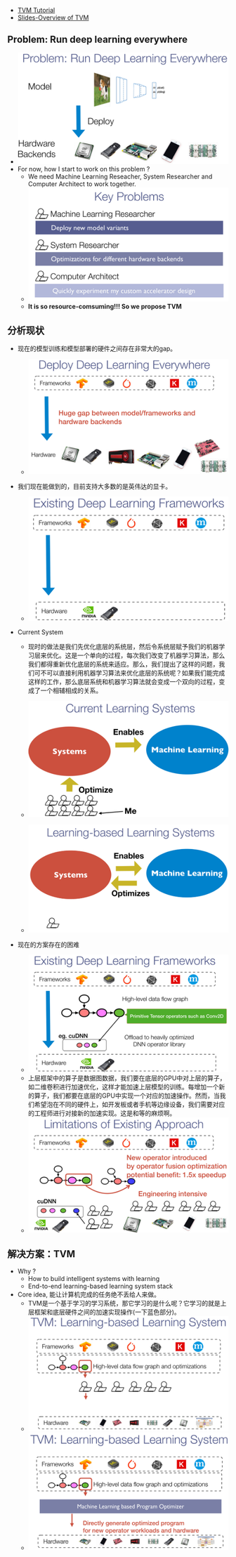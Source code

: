 - [TVM Tutorial](https://sampl.cs.washington.edu/tvmfcrc/)
- [Slides-Overview of TVM](https://drive.google.com/file/d/1_j1dqKZG6Vfedwpzgz4XLD-YWS0e33ve/view)

## Problem: Run deep learning everywhere
- ![Problem](asserts/problem-run-dl-everywhere.png)
- For now, how I start to work on this problem ?
  - We need Machine Learning Reseacher, System Researcher and Computer Architect to work together.
  - ![key problems](asserts/key_problems.png)
  - **It is so resource-comsuming!!! So we propose TVM**
  
## 分析现状  
- 现在的模型训练和模型部署的硬件之间存在非常大的gap。
  - ![deploy dl model everywhere](asserts/01-deploy-dl-model-everywhere.png)
- 我们现在能做到的，目前支持大多数的是英伟达的显卡。
  - ![existing dl model ](asserts/01-existing-dl-framworks.png)
- Current System
  - 现时的做法是我们先优化底层的系统层，然后令系统层赋予我们的机器学习层来优化。这是一个单向的过程，每次我们改变了机器学习算法，那么我们都得重新优化底层的系统来适应。那么，我们提出了这样的问题，我们可不可以直接利用机器学习算法来优化底层的系统呢？如果我们能完成这样的工作，那么底层系统和机器学习算法就会变成一个双向的过程，变成了一个相辅相成的关系。
  - ![current learning system](asserts/01-current-learning-systems.png)

  - ![learning-based learning system](asserts/01-learning-based-learning-systems.png) 
  
- 现在的方案存在的困难
  - ![problem](asserts/01-existing-dl-frameworks-problem.png)
  - 上层框架中的算子是数据图数据，我们要在底层的GPU中对上层的算子，如二维卷积进行加速优化，这样才能加速上层模型的训练。每增加一个新的算子，我们都要在底层的GPU中实现一个对应的加速操作。然而，当我们希望泡在不同的硬件上，如开发板或者手机等边缘设备，我们需要对应的工程师进行对接新的加速实现。这是和等的麻烦啊。
  - ![limitation of existing approach](asserts/01-limitations-of-existing-approcach.png)

## 解决方案：TVM 
- Why ?
  - How to build intelligent systems with learning
  - End-to-end learning-based learning system stack
- Core idea, 能让计算机完成的任务绝不丢给人来做。
  - TVM是一个基于学习的学习系统，那它学习的是什么呢？它学习的就是上层框架和底层硬件之间的加速实现操作(一下蓝色部分)。
  - ![](asserts/01-tvm-lls-01.png)
  - ![](asserts/01-tvm-lls-03.png)
  
